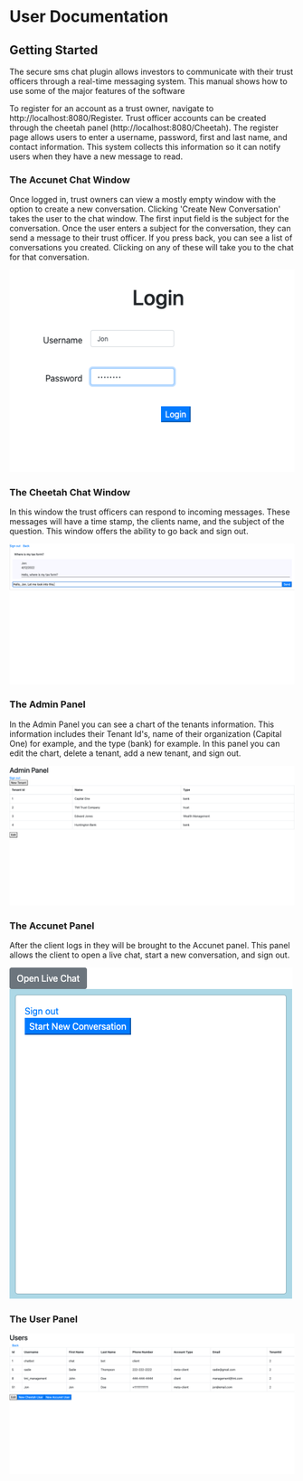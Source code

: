 # User Documentation

## Getting Started

The secure sms chat plugin allows investors to communicate with their trust officers through a real-time messaging system. This manual shows how to use some of the major features of the software

To register for an account as a trust owner, navigate to http://localhost:8080/Register. Trust officer accounts can be created through the cheetah panel (http://localhost:8080/Cheetah). The register page allows users to enter a username, password, first and last name, and contact information. This system collects this information so it can notify users when they have a new message to read.

### The Accunet Chat Window

Once logged in, trust owners can view a mostly empty window with the option to create a new conversation. Clicking 'Create New Conversation' takes the user to the chat window. The first input field is the subject for the conversation. Once the user enters a subject for the conversation, they can send a message to their trust officer. If you press back, you can see a list of conversations you created. Clicking on any of these will take you to the chat for that conversation.

<img src="assets/login.png"></img>

### The Cheetah Chat Window

In this window the trust officers can respond to incoming messages. These messages will have a time stamp, the clients name, and the subject of the question. This window offers the ability to go back and sign out. 

<img src="assets/cheetah-chat.png"></img>

### The Admin Panel

In the Admin Panel you can see a chart of the tenants information. This information includes their Tenant Id's, name of their organization (Capital One) for example, and the type (bank) for example. In this panel you can edit the chart, delete a tenant, add a new tenant, and sign out. 

<img src="assets/admin-panel.png"></img>

### The Accunet Panel 

After the client logs in they will be brought to the Accunet panel. This panel allows the client to open a live chat, start a new conversation, and sign out. 

<img src="assets/empty-accunetpanel.png"></img>

### The User Panel

<img src="assets/user-panel.png"></img>




